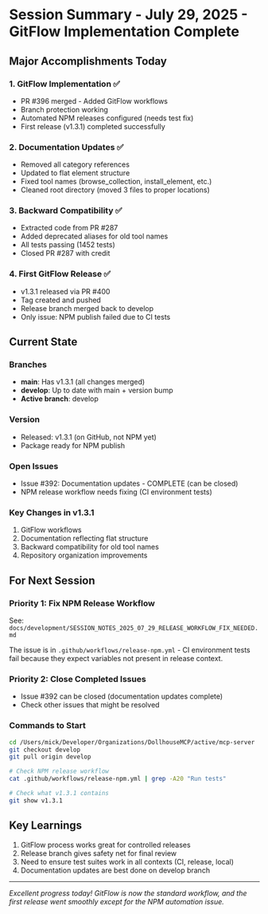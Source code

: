 # Session Summary - July 29, 2025 - GitFlow Implementation Complete

## Major Accomplishments Today

### 1. GitFlow Implementation ✅
- PR #396 merged - Added GitFlow workflows
- Branch protection working
- Automated NPM releases configured (needs test fix)
- First release (v1.3.1) completed successfully

### 2. Documentation Updates ✅
- Removed all category references
- Updated to flat element structure
- Fixed tool names (browse_collection, install_element, etc.)
- Cleaned root directory (moved 3 files to proper locations)

### 3. Backward Compatibility ✅
- Extracted code from PR #287
- Added deprecated aliases for old tool names
- All tests passing (1452 tests)
- Closed PR #287 with credit

### 4. First GitFlow Release ✅
- v1.3.1 released via PR #400
- Tag created and pushed
- Release branch merged back to develop
- Only issue: NPM publish failed due to CI tests

## Current State

### Branches
- **main**: Has v1.3.1 (all changes merged)
- **develop**: Up to date with main + version bump
- **Active branch**: develop

### Version
- Released: v1.3.1 (on GitHub, not NPM yet)
- Package ready for NPM publish

### Open Issues
- Issue #392: Documentation updates - COMPLETE (can be closed)
- NPM release workflow needs fixing (CI environment tests)

### Key Changes in v1.3.1
1. GitFlow workflows
2. Documentation reflecting flat structure
3. Backward compatibility for old tool names
4. Repository organization improvements

## For Next Session

### Priority 1: Fix NPM Release Workflow
See: `docs/development/SESSION_NOTES_2025_07_29_RELEASE_WORKFLOW_FIX_NEEDED.md`

The issue is in `.github/workflows/release-npm.yml` - CI environment tests fail because they expect variables not present in release context.

### Priority 2: Close Completed Issues
- Issue #392 can be closed (documentation updates complete)
- Check other issues that might be resolved

### Commands to Start
```bash
cd /Users/mick/Developer/Organizations/DollhouseMCP/active/mcp-server
git checkout develop
git pull origin develop

# Check NPM release workflow
cat .github/workflows/release-npm.yml | grep -A20 "Run tests"

# Check what v1.3.1 contains
git show v1.3.1
```

## Key Learnings
1. GitFlow process works great for controlled releases
2. Release branch gives safety net for final review
3. Need to ensure test suites work in all contexts (CI, release, local)
4. Documentation updates are best done on develop branch

---

*Excellent progress today! GitFlow is now the standard workflow, and the first release went smoothly except for the NPM automation issue.*